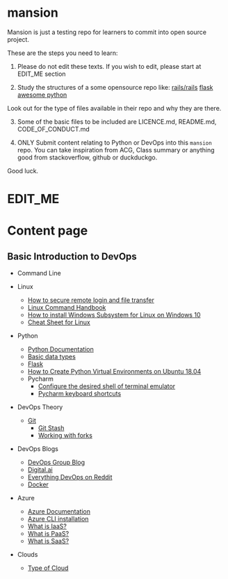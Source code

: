 # mansion

Mansion is just a testing repo for learners to commit into open source project.

These are the steps you need to learn:

1. Please do not edit these texts. If you wish to edit, please start at EDIT_ME section

2. Study the structures of a some opensource repo like:
[rails/rails](https://github.com/rails/rails)
[flask](https://github.com/pallets/flask)
[awesome python](https://github.com/vinta/awesome-python)

Look out for the type of files available in their repo and why they are there.

3. Some of the basic files to be included are LICENCE.md, README.md, CODE_OF_CONDUCT.md

4. ONLY Submit content relating to Python or DevOps into this `mansion` repo. You can take inspiration from ACG, Class summary or anything good from stackoverflow, github or duckduckgo.

Good luck.

# EDIT_ME

# Content page

## Basic Introduction to DevOps

- Command Line
- Linux
  - [How to secure remote login and file transfer](https://www.ssh.com/ssh/protocol/)
  - [Linux Command Handbook](https://www.freecodecamp.org/news/the-linux-commands-handbook/)
  - [How to install Windows Subsystem for Linux on Windows 10](https://www.windowscentral.com/install-windows-subsystem-linux-windows-10)
  - [Cheat Sheet for Linux](http://academy.delmar.edu/Courses/ITSC1358/eBooks/Unix%28CommandsCheatSheet%29.pdf)

- Python
  - [Python Documentation](https://www.python.org/doc/)
  - [Basic data types](https://realpython.com/python-data-types/)
  - [Flask](https://flask.palletsprojects.com/en/1.1.x/)
  - [How to Create Python Virtual Environments on Ubuntu 18.04](https://linuxize.com/post/how-to-create-python-virtual-environments-on-ubuntu-18-04/)
  - Pycharm
    - [Configure the desired shell of terminal emulator](https://www.jetbrains.com/help/pycharm/terminal-emulator.html#configure-the-terminal-emulator)
    - [Pycharm keyboard shortcuts](https://www.jetbrains.com/help/pycharm/mastering-keyboard-shortcuts.html)
- DevOps Theory
  - [Git](https://git-scm.com/docs)
    - [Git Stash](https://www.atlassian.com/git/tutorials/saving-changes/git-stash)
    - [Working with forks](https://docs.github.com/en/github/collaborating-with-issues-and-pull-requests/working-with-forks)
- DevOps Blogs
  - [DevOps Group Blog](https://www.devopsgroup.com/blog/)
  - [Digital.ai](https://digital.ai/catalyst-blog)
  - [Everything DevOps on Reddit](https://www.reddit.com/r/devops/)
  - [Docker](https://docs.docker.com/get-started/overview/)
- Azure
  - [Azure Documentation](https://docs.microsoft.com/en-us/azure/?product=featured)
  - [Azure CLI installation](https://docs.microsoft.com/en-us/cli/azure/install-azure-cli)
  - [What is IaaS?](https://azure.microsoft.com/en-us/overview/what-is-iaas/)
  - [What is PaaS?](https://azure.microsoft.com/en-us/overview/what-is-paas/)
  - [What is SaaS?](https://azure.microsoft.com/en-us/overview/what-is-saas/)
- Clouds
  - [Type of Cloud](https://www.bmc.com/blogs/saas-vs-paas-vs-iaas-whats-the-difference-and-how-to-choose/)
